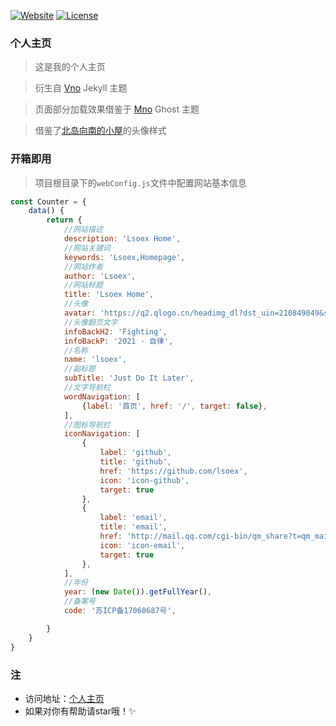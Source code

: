 [![Website](https://img.shields.io/website-up-down-green-red/http/i.dmego.cn.svg)](http://lsoex.com/)
[![License](https://img.shields.io/github/license/dmego/home.github.io.svg)](/LICENSE)

### 个人主页

>这是我的个人主页

>衍生自 [Vno](https://github.com/onevcat/vno-jekyll) Jekyll 主题

>页面部分加载效果借鉴于 [Mno](https://github.com/mcc108/mno) Ghost 主题

>借鉴了[北岛向南的小屋](https://javef.github.io/)的头像样式


### 开箱即用
>项目根目录下的`webConfig.js`文件中配置网站基本信息
```js
const Counter = {
    data() {
        return {
            //网站描述
            description: 'Lsoex Home',
            //网站关键词
            keywords: 'Lsoex,Homepage',
            //网站作者
            author: 'Lsoex',
            //网站标题
            title: 'Lsoex Home',
            //头像
            avatar: 'https://q2.qlogo.cn/headimg_dl?dst_uin=210849049&spec=100',
            //头像翻页文字
            infoBackH2: 'Fighting',
            infoBackP: '2021 · 自律',
            //名称
            name: 'lsoex',
            //副标题
            subTitle: 'Just Do It Later',
            //文字导航栏
            wordNavigation: [
                {label: '首页', href: '/', target: false},
            ],
            //图标导航栏
            iconNavigation: [
                {
                    label: 'github',
                    title: 'github',
                    href: 'https://github.com/lsoex',
                    icon: 'icon-github',
                    target: true
                },
                {
                    label: 'email',
                    title: 'email',
                    href: 'http://mail.qq.com/cgi-bin/qm_share?t=qm_mailme&email=HHVccG9zeWQyf3Nx',
                    icon: 'icon-email',
                    target: true
                },
            ],
            //年份
            year: (new Date()).getFullYear(),
            //备案号
            code: '苏ICP备17068687号',

        }
    }
}

```


### 注

- 访问地址：[个人主页](http://lsoex.com/)
- 如果对你有帮助请star哦！✨

